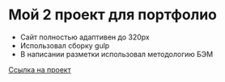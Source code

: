# Мой 2 проект для портфолио

* Cайт полностью адаптивен до 320px
* Использовал сборку gulp
* В написании разметки использовал методологию БЭМ

[Ссылка на проект](https://madnessll.github.io/2-project/)
